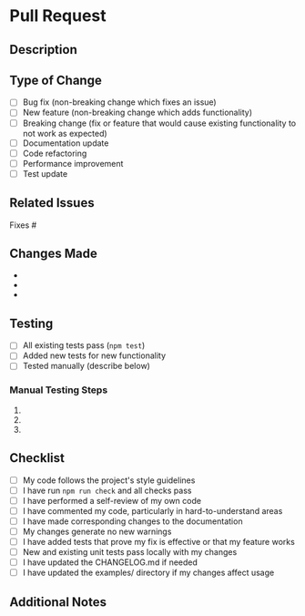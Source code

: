 # Pull Request

## Description

<!-- Provide a brief description of the changes in this PR -->

## Type of Change

<!-- Mark the relevant option with an "x" -->

- [ ] Bug fix (non-breaking change which fixes an issue)
- [ ] New feature (non-breaking change which adds functionality)
- [ ] Breaking change (fix or feature that would cause existing functionality to not work as
      expected)
- [ ] Documentation update
- [ ] Code refactoring
- [ ] Performance improvement
- [ ] Test update

## Related Issues

<!-- Link any related issues here using #issue-number -->

Fixes #

## Changes Made

<!-- List the specific changes made in this PR -->

-
-
-

## Testing

<!-- Describe the tests you ran to verify your changes -->

- [ ] All existing tests pass (`npm test`)
- [ ] Added new tests for new functionality
- [ ] Tested manually (describe below)

### Manual Testing Steps

<!-- If applicable, describe how to manually test these changes -->

1.
2.
3.

## Checklist

<!-- Mark completed items with an "x" -->

- [ ] My code follows the project's style guidelines
- [ ] I have run `npm run check` and all checks pass
- [ ] I have performed a self-review of my own code
- [ ] I have commented my code, particularly in hard-to-understand areas
- [ ] I have made corresponding changes to the documentation
- [ ] My changes generate no new warnings
- [ ] I have added tests that prove my fix is effective or that my feature works
- [ ] New and existing unit tests pass locally with my changes
- [ ] I have updated the CHANGELOG.md if needed
- [ ] I have updated the examples/ directory if my changes affect usage

## Additional Notes

<!-- Add any additional notes, concerns, or discussion points -->
